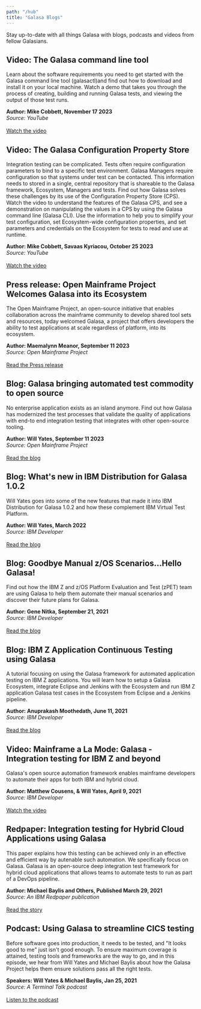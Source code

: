 ```yaml
---
path: "/hub"
title: "Galasa Blogs"
---
```


Stay up-to-date with all things Galasa with blogs, podcasts and videos from fellow Galasians.


## Video: The Galasa command line tool
Learn about the software requirements you need to get started with the Galasa command line tool (galasactl)and find out how to download and install it on your local machine. Watch a demo that takes you through the process of creating, building and running Galasa tests, and viewing the output of those test runs. <br>

**Author: Mike Cobbett, November 17 2023**<br>
*Source: YouTube*<br><br>
<a href="hhttps://www.youtube.com/watch?v=lwYOwJZ4Q8Q" target="_blank">
 Watch the video </a>

## Video: The Galasa Configuration Property Store
Integration testing can be complicated. Tests often require configuration parameters to bind to a specific test environment. Galasa Managers require configuration so that systems under test can be contacted. This information needs to stored in a single, central repository that is shareable to the Galasa framework, Ecosystem, Managers and tests. Find out how Galasa solves these challenges by its use of the Configuration Property Store (CPS). Watch the video to understand the features of the Galasa CPS, and see a demonstration on manipulating the values in a CPS by using the Galasa command line (Galasa CLI). Use the information to help you to simplify your test configuration, set Ecosystem-wide configuration properties, and set parameters and credentials on the Ecosystem for tests to read and use at runtime.<br>

**Author: Mike Cobbett, Savaas Kyriacou, October 25 2023**<br>
*Source: YouTube*<br><br>
<a href="https://www.youtube.com/watch?v=d_mufWVa31U" target="_blank">
 Watch the video </a>

## Press release: Open Mainframe Project Welcomes Galasa into its Ecosystem
The Open Mainframe Project, an open-source initiative that enables collaboration across the mainframe community to develop shared tool sets and resources, today welcomed Galasa, a project that offers developers the ability to test applications at scale regardless of platform, into its ecosystem.<br>

**Author: Maemalynn Meanor, September 11 2023**<br>
*Source: Open Mainframe Project*<br><br>
<a href="https://openmainframeproject.org/announcements/omp-welcomes-galasa-into-its-ecosystem/" target="_blank">
 Read the Press release </a>


## Blog: Galasa bringing automated test commodity to open source
No enterprise application exists as an island anymore. Find out how Galasa has modernized the test processes that validate the quality of applications with end-to end integration testing that integrates with other open-source tooling.<br>

**Author: Will Yates, September 11 2023**<br>
*Source: Open Mainframe Project*<br><br>
<a href="https://openmainframeproject.org/blog/galasa-bringing-automated-test-commodity-to-open-source/" target="_blank">
 Read the blog</a>


## Blog: What's new in IBM Distribution for Galasa 1.0.2
Will Yates goes into some of the new features that made it into IBM Distribution for Galasa 1.0.2 and how these complement IBM Virtual Test Platform.<br>

**Author: Will Yates, March 2022**<br>
*Source: IBM Developer*<br><br>
<a href="https://community.ibm.com/community/user/ibmz-and-linuxone/blogs/william-yates/2022/03/24/whats-new-in-ibm-distribution-for-galasa-102" target="_blank">
 Read the blog</a>


## Blog: Goodbye Manual z/OS Scenarios…Hello Galasa! 
Find out how the IBM Z and z/OS Platform Evaluation and Test (zPET) team are using Galasa to help them automate their manual scenarios and discover their future plans for Galasa.<br>

**Author: Gene Nitka, September 21, 2021**<br>
*Source: IBM Developer*<br><br>
<a href="https://community.ibm.com/community/user/ibmz-and-linuxone/blogs/gene-nitka/2021/09/21/goodbye-manual-zos-scenarios-hello-galasa" target="_blank">
 Read the blog</a>


## Blog: IBM Z Application Continuous Testing using Galasa
A tutorial focusing on using the Galasa framework for automated application testing on IBM Z applications. You will learn how to setup a Galasa Ecosystem, integrate Eclipse and Jenkins with the Ecosystem and run IBM Z application Galasa test cases in the Ecosystem from Eclipse and a Jenkins pipeline. <br>

**Author: Anuprakash Moothedath, June 11, 2021**<br>
*Source: IBM Developer*<br><br>
<a href="https://community.ibm.com/community/user/ibmz-and-linuxone/blogs/anuprakash-moothedath/2021/06/09/ibm-z-application-continuous-testing-using-galasa" target="_blank">
 Read the blog</a>

## Video: Mainframe a La Mode: Galasa - Integration testing for IBM Z and beyond
Galasa's open source automation framework enables mainframe developers to automate their apps for both IBM and hybrid cloud. <br>

**Author: Matthew Cousens, & Will Yates, April 9, 2021**<br>
*Source: IBM Developer*<br><br>
<a href="https://www.crowdcast.io/e/galasa" target="_blank">
 Watch the video</a>
  
## Redpaper: Integration testing for Hybrid Cloud Applications using Galasa
This paper explains how this testing can be achieved only in an effective and efficient way by autenable such automation. We specifically focus on Galasa. Galasa is an open-source deep integration test framework for hybrid cloud applications that allows teams to automate tests to run as part of a DevOps pipeline.<br>

**Author: Michael Baylis and Others, Published March 29, 2021**<br>
*Source: An IBM Redpaper publication*<br><br>
<a href="https://books.google.co.uk/books/about/Integration_Testing_for_Hybrid_Cloud_App.html?id=gVcmEAAAQBAJ&redir_esc=y" target="_blank">
 Read the story</a>

## Podcast: Using Galasa to streamline CICS testing
Before software goes into production, it needs to be tested, and "It looks good to me" just isn't good enough. To ensure maximum coverage is attained, testing tools and frameworks are the way to go, and in this episode, we hear from Will Yates and Michael Baylis about how the Galasa Project helps them ensure solutions pass all the right tests.  <br>

**Speakers: Will Yates & Michael Baylis, Jan 25, 2021**<br>
*Source: A Terminal Talk podcast*<br><br>
<a href="https://www.terminaltalk.net/e/will-yates-and-michael-baylis-using-galasa-to-streamline-cics-testing/" target="_blank"> Listen to the podcast</a>

